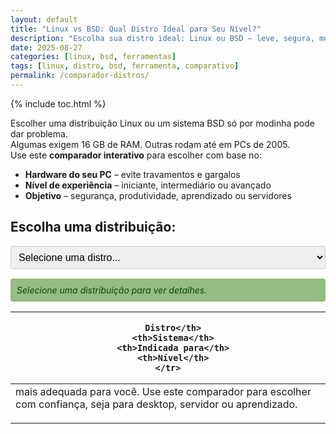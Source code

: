 ```yaml
---
layout: default
title: "Linux vs BSD: Qual Distro Ideal para Seu Nível?"
description: "Escolha sua distro ideal: Linux ou BSD — leve, segura, moderna ou antiga. Veja compatibilidade, uso e nível de dificuldade."
date: 2025-08-27
categories: [linux, bsd, ferramentas]
tags: [linux, distro, bsd, ferramenta, comparativo]
permalink: /comparador-distros/
---
```


{% include toc.html %}

<section>

<p>
  Escolher uma distribuição Linux ou um sistema BSD só por modinha pode dar problema.
  <br>
  Algumas exigem 16 GB de RAM. Outras rodam até em PCs de 2005.
  <br>
  Use este <strong>comparador interativo</strong> para escolher com base no:
</p>
<ul>
  <li><strong>Hardware do seu PC</strong> – evite travamentos e gargalos</li>
  <li><strong>Nível de experiência</strong> – iniciante, intermediário ou avançado</li>
  <li><strong>Objetivo</strong> – segurança, produtividade, aprendizado ou servidores</li>
</ul>

<h2>Escolha uma distribuição:</h2>
<select id="distro" style="width: 100%; padding: 8px; font-size: 16px; border: 1px solid #ccc; border-radius: 4px;">
  <option value="">Selecione uma distro...</option>
  <option value="ubuntu">Ubuntu</option>
  <option value="linuxmint">Linux Mint</option>
  <option value="xubuntu">Xubuntu</option>
  <option value="lubuntu">Lubuntu</option>
  <option value="debian">Debian</option>
  <option value="fedora">Fedora</option>
  <option value="arch">Arch Linux</option>
  <option value="manjaro">Manjaro</option>
  <option value="kali">Kali Linux</option>
  <option value="gentoo">Gentoo</option>
  <option value="slackware">Slackware</option>
  <option value="alpine">Alpine Linux</option>
  <option value="void">Void Linux</option>
  <option value="nixos">NixOS</option>
  <option value="freebsd">FreeBSD</option>
  <option value="openbsd">OpenBSD</option>
  <option value="popos">Pop!_OS</option>
  <option value="zorin">Zorin OS</option>
  <option value="mxlinux">MX Linux</option>
  <option value="tails">Tails OS</option>
  <option value="qubes">Qubes OS</option>
</select>

<!-- Informações das distros -->
<div id="info-container" style="margin-top: 15px;">
  <div style="color: #0c4609; font-style: italic; padding: 10px; background: #94bd82; border-radius: 4px;">
    Selecione uma distribuição para ver detalhes.
  </div>
</div>

<script>
  document.addEventListener('DOMContentLoaded', function () {
    const select = document.getElementById('distro');
    const container = document.getElementById('info-container');

    // Banco de dados das distros
    const distros = {
      ubuntu: {
        nome: "Ubuntu",
        uso: "Iniciantes, desktop, servidores",
        ram: "2 GB",
        hd: "25 GB",
        nivel: "Fácil",
        compatibilidade: "Alta",
        estilo: "O primeiro amor do Linux."
      },
      linuxmint: {
        nome: "Linux Mint",
        uso: "Substituir Windows, uso diário",
        ram: "2 GB",
        hd: "20 GB",
        nivel: "Fácil",
        compatibilidade: "Alta",
        estilo: "Ubuntu com cara de casa."
      },
      xubuntu: {
        nome: "Xubuntu",
        uso: "PCs antigos, baixo consumo",
        ram: "1 GB",
        hd: "10 GB",
        nivel: "Fácil",
        compatibilidade: "Alta",
        estilo: "Ubuntu leve com XFCE."
      },
      lubuntu: {
        nome: "Lubuntu",
        uso: "Máquinas muito fracas, netbooks",
        ram: "1 GB",
        hd: "8 GB",
        nivel: "Fácil",
        compatibilidade: "Alta",
        estilo: "O mais leve do bloco."
      },
      debian: {
        nome: "Debian",
        uso: "Estabilidade, servidores, base de outras",
        ram: "1 GB",
        hd: "10 GB",
        nivel: "Médio",
        compatibilidade: "Alta",
        estilo: "A mãe de todas as distros modernas."
      },
      fedora: {
        nome: "Fedora",
        uso: "Desenvolvimento, tecnologia nova",
        ram: "2 GB",
        hd: "20 GB",
        nivel: "Médio",
        compatibilidade: "Alta",
        estilo: "O laboratório da Red Hat."
      },
      arch: {
        nome: "Arch Linux",
        uso: "Aprendizado profundo, personalização",
        ram: "512 MB",
        hd: "10 GB",
        nivel: "Difícil",
        compatibilidade: "Alta",
        estilo: "Você não usa Arch. Arch te usa."
      },
      manjaro: {
        nome: "Manjaro",
        uso: "Arch com facilidade",
        ram: "2 GB",
        hd: "30 GB",
        nivel: "Médio",
        compatibilidade: "Alta",
        estilo: "Arch Linux com airbag."
      },
      kali: {
        nome: "Kali Linux",
        uso: "Pentest, segurança, testes",
        ram: "2 GB",
        hd: "20 GB",
        nivel: "Difícil",
        compatibilidade: "Média",
        estilo: "Não é pra uso diário. É pra quebrar coisas."
      },
      gentoo: {
        nome: "Gentoo",
        uso: "Otimização extrema, compilação total",
        ram: "1 GB",
        hd: "10 GB",
        nivel: "Difícil",
        compatibilidade: "Alta",
        estilo: "Seu PC será rápido. Sua paciência, não."
      },
      slackware: {
        nome: "Slackware",
        uso: "Purismo Unix, servidores antigos",
        ram: "128 MB",
        hd: "1 GB",
        nivel: "Difícil",
        compatibilidade: "Alta",
        estilo: "A distro que lembra que Linux era Unix."
      },
      alpine: {
        nome: "Alpine Linux",
        uso: "Containers, segurança, minimalista",
        ram: "128 MB",
        hd: "100 MB",
        nivel: "Médio",
        compatibilidade: "Alta",
        estilo: "Pequeno, rápido, sem frescura."
      },
      void: {
        nome: "Void Linux",
        uso: "Minimalismo, sem systemd",
        ram: "512 MB",
        hd: "6 GB",
        nivel: "Médio",
        compatibilidade: "Alta",
        estilo: "Para quem cansou de systemd."
      },
      nixos: {
        nome: "NixOS",
        uso: "Sistema declarativo, DevOps",
        ram: "1 GB",
        hd: "20 GB",
        nivel: "Difícil",
        compatibilidade: "Média",
        estilo: "Seu sistema vira código. E você vira um mago."
      },
      freebsd: {
        nome: "FreeBSD",
        uso: "Servidores, ZFS, redes",
        ram: "512 MB",
        hd: "10 GB",
        nivel: "Difícil",
        compatibilidade: "Média",
        estilo: "Unix de verdade. Não é Linux."
      },
      openbsd: {
        nome: "OpenBSD",
        uso: "Segurança máxima, firewalls",
        ram: "128 MB",
        hd: "2 GB",
        nivel: "Difícil",
        compatibilidade: "Baixa",
        estilo: "Segurança primeiro. Tudo o resto vem depois."
      },
      popos: {
        nome: "Pop!_OS",
        uso: "NVIDIA, desenvolvimento, produtividade",
        ram: "4 GB",
        hd: "64 GB",
        nivel: "Médio",
        compatibilidade: "Alta",
        estilo: "Feito pela System76 para quem trabalha com GPU."
      },
      zorin: {
        nome: "Zorin OS",
        uso: "Windows → Linux, fácil de usar",
        ram: "2 GB",
        hd: "25 GB",
        nivel: "Fácil",
        compatibilidade: "Alta",
        estilo: "Linux com cara de Windows — de propósito."
      },
      mxlinux: {
        nome: "MX Linux",
        uso: "Estabilidade, live USB, PCs médios",
        ram: "1 GB",
        hd: "10 GB",
        nivel: "Médio",
        compatibilidade: "Alta",
        estilo: "Debian + XFCE + simplicidade."
      },
      tails: {
        nome: "Tails OS",
        uso: "Anonimato, navegação segura",
        ram: "2 GB",
        hd: "10 GB (USB)",
        nivel: "Médio",
        compatibilidade: "Média",
        estilo: "Nada é salvo. Você passa, some e ninguém sabe."
      },
      qubes: {
        nome: "Qubes OS",
        uso: "Isolamento por VM, segurança extrema",
        ram: "16 GB",
        hd: "SSD rápido",
        nivel: "Difícil",
        compatibilidade: "Média",
        estilo: "Cada tarefa em uma máquina virtual diferente."
      }
    };

    // Função para mostrar info
    select.addEventListener('change', function () {
      const value = this.value;
      container.innerHTML = '';

      if (!value || !distros[value]) {
        const placeholder = document.createElement('div');
        placeholder.style.cssText = "color: #000000; font-style: italic; padding: 10px; background: #000000; ; border-radius: 4px;";
        placeholder.textContent = "Selecione uma distribuição para ver detalhes.";
        container.appendChild(placeholder);
        return;
      }

      const d = distros[value];

      const div = document.createElement('div');
      div.style.cssText = `
        background: #1f3e18 ;
        border-left: 5px solid #0074d9;
        padding: 15px;
        border-radius: 6px;
        margin-top: 10px;
        font-size: 15px;
      `;

      div.innerHTML = `
        <h3 style="margin: 0 0 10px; color: #80ff00 ;">${d.nome}</h3>
        <ul style="margin: 0; padding-left: 20px;">
          <li><strong>Uso:</strong> ${d.uso}</li>
          <li><strong>RAM mínima:</strong> ${d.ram}</li>
          <li><strong>HD:</strong> ${d.hd}</li>
          <li><strong>Nível:</strong> ${d.nivel}</li>
          <li><strong>Compatibilidade:</strong> ${d.compatibilidade}</li>
        </ul>
        <p style="font-style: italic; margin: 10px 0 0; color: #80ff00; font-size: 14px;">
          "${d.estilo}"
        </p>
      `;

      container.appendChild(div);
    });
  });
</script>

<table class="evergreen-table">
  <thead>
    <tr>
      <th>
    
      Distro</th>
      <th>Sistema</th>
      <th>Indicada para</th>
      <th>Nível</th>
    </tr>
  </thead>
  <tbody>
    <tr>
      <td data-label="
    
      Distro">Ubuntu</td>
      <td data-label="Sistema">Linux</td>
      <td data-label="Indicada para">Iniciantes, desktop</td>
      <td data-label="Nível">Fácil</td>
    </tr>
    <tr>
      <td data-label="
    
      Distro">Debian</td>
      <td data-label="Sistema">Linux</td>
      <td data-label="Indicada para">Servidores, estável</td>
      <td data-label="Nível">Médio</td>
    </tr>
    <tr>
      <td data-label="
    
      Distro">FreeBSD</td>
      <td data-label="Sistema">BSD</td>
      <td data-label="Indicada para">Redes, segurança</td>
      <td data-label="Nível">Avançado</td>
    </tr>
  </tbody>
</table>


<h3>✅ Conclusão</h3>
<p>Não existe a "melhor" distro — existe a <strong>mais adequada para você</strong>. Use este comparador para escolher com confiança, seja para desktop, servidor ou aprendizado.</p>
</section>
